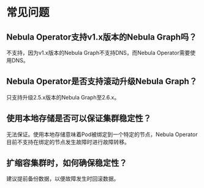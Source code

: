 # 常见问题

## Nebula Operator支持v1.x版本的Nebula Graph吗？

不支持，因为v1.x版本的Nebula Graph不支持DNS，而Nebula Operator需要使用DNS。

## Nebula Operator是否支持滚动升级Nebula Graph？

只支持升级2.5.x版本的Nebula Graph至2.6.x。

## 使用本地存储是否可以保证集群稳定性？

无法保证。使用本地存储意味着Pod被绑定到一个特定的节点，Nebula Operator目前不支持在绑定的节点发生故障时进行故障转移。

## 扩缩容集群时，如何确保稳定性？

建议提前备份数据，以便故障发生时回滚数据。
